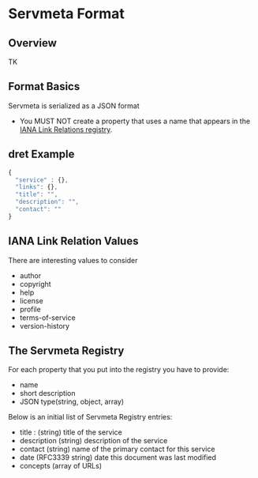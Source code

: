 # Servmeta Format

## Overview
TK

## Format Basics
Servmeta is serialized as a JSON format

 * You MUST NOT create a property that uses a name that appears in the [IANA Link Relations registry](https://www.iana.org/assignments/link-relations/link-relations.xml).
 

## dret Example

```javascript
{
  "service" : {},
  "links": {},
  "title": "",
  "description": "",
  "contact": ""
}
```
## IANA Link Relation Values
There are interesting values to consider

 * author
 * copyright
 * help
 * license
 * profile
 * terms-of-service
 * version-history
 
## The Servmeta Registry
For each property that you put into the registry you have to provide:
 * name
 * short description
 * JSON type(string, object, array)


Below is an initial list of Servmeta Registry entries:
 * title : (string) title of the service
 * description (string) description of the service
 * contact (string) name of the primary contact for this service
 * date (RFC3339 string) date this document was last modified
 * concepts (array of URLs)

